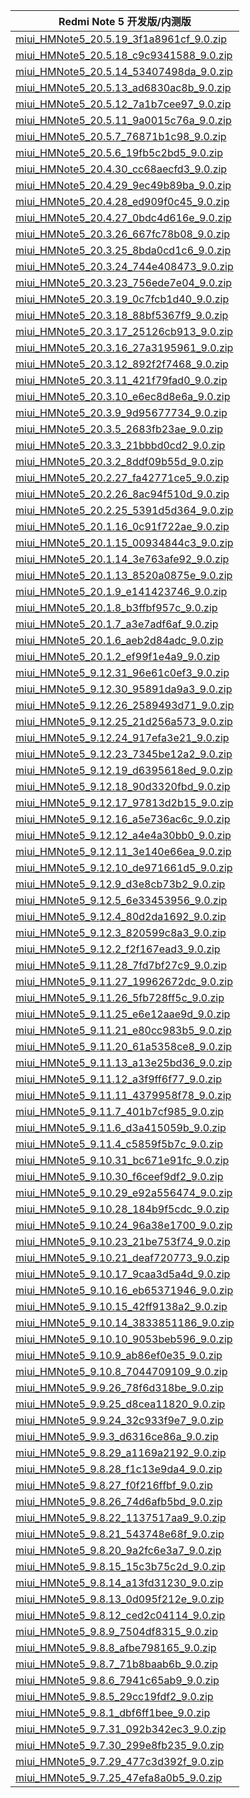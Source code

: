 | Redmi Note 5  开发版/内测版    |
| ---- |
| [miui_HMNote5_20.5.19_3f1a8961cf_9.0.zip](https://hugeota.d.miui.com/20.5.19/miui_HMNote5_20.5.19_3f1a8961cf_9.0.zip)    |
| [miui_HMNote5_20.5.18_c9c9341588_9.0.zip](https://hugeota.d.miui.com/20.5.18/miui_HMNote5_20.5.18_c9c9341588_9.0.zip)    |
| [miui_HMNote5_20.5.14_53407498da_9.0.zip](https://hugeota.d.miui.com/20.5.14/miui_HMNote5_20.5.14_53407498da_9.0.zip)    |
| [miui_HMNote5_20.5.13_ad6830ac8b_9.0.zip](https://hugeota.d.miui.com/20.5.13/miui_HMNote5_20.5.13_ad6830ac8b_9.0.zip)    |
| [miui_HMNote5_20.5.12_7a1b7cee97_9.0.zip](https://hugeota.d.miui.com/20.5.12/miui_HMNote5_20.5.12_7a1b7cee97_9.0.zip)    |
| [miui_HMNote5_20.5.11_9a0015c76a_9.0.zip](https://hugeota.d.miui.com/20.5.11/miui_HMNote5_20.5.11_9a0015c76a_9.0.zip)    |
| [miui_HMNote5_20.5.7_76871b1c98_9.0.zip](https://hugeota.d.miui.com/20.5.7/miui_HMNote5_20.5.7_76871b1c98_9.0.zip)    |
| [miui_HMNote5_20.5.6_19fb5c2bd5_9.0.zip](https://hugeota.d.miui.com/20.5.6/miui_HMNote5_20.5.6_19fb5c2bd5_9.0.zip)    |
| [miui_HMNote5_20.4.30_cc68aecfd3_9.0.zip](https://hugeota.d.miui.com/20.4.30/miui_HMNote5_20.4.30_cc68aecfd3_9.0.zip)    |
| [miui_HMNote5_20.4.29_9ec49b89ba_9.0.zip](https://hugeota.d.miui.com/20.4.29/miui_HMNote5_20.4.29_9ec49b89ba_9.0.zip)    |
| [miui_HMNote5_20.4.28_ed909f0c45_9.0.zip](https://hugeota.d.miui.com/20.4.28/miui_HMNote5_20.4.28_ed909f0c45_9.0.zip)    |
| [miui_HMNote5_20.4.27_0bdc4d616e_9.0.zip](https://hugeota.d.miui.com/20.4.27/miui_HMNote5_20.4.27_0bdc4d616e_9.0.zip)    |
| [miui_HMNote5_20.3.26_667fc78b08_9.0.zip](https://hugeota.d.miui.com/20.3.26/miui_HMNote5_20.3.26_667fc78b08_9.0.zip)    |
| [miui_HMNote5_20.3.25_8bda0cd1c6_9.0.zip](https://hugeota.d.miui.com/20.3.25/miui_HMNote5_20.3.25_8bda0cd1c6_9.0.zip)    |
| [miui_HMNote5_20.3.24_744e408473_9.0.zip](https://hugeota.d.miui.com/20.3.24/miui_HMNote5_20.3.24_744e408473_9.0.zip)    |
| [miui_HMNote5_20.3.23_756ede7e04_9.0.zip](https://hugeota.d.miui.com/20.3.23/miui_HMNote5_20.3.23_756ede7e04_9.0.zip)    |
| [miui_HMNote5_20.3.19_0c7fcb1d40_9.0.zip](https://hugeota.d.miui.com/20.3.19/miui_HMNote5_20.3.19_0c7fcb1d40_9.0.zip)    |
| [miui_HMNote5_20.3.18_88bf5367f9_9.0.zip](https://hugeota.d.miui.com/20.3.18/miui_HMNote5_20.3.18_88bf5367f9_9.0.zip)    |
| [miui_HMNote5_20.3.17_25126cb913_9.0.zip](https://hugeota.d.miui.com/20.3.17/miui_HMNote5_20.3.17_25126cb913_9.0.zip)    |
| [miui_HMNote5_20.3.16_27a3195961_9.0.zip](https://hugeota.d.miui.com/20.3.16/miui_HMNote5_20.3.16_27a3195961_9.0.zip)    |
| [miui_HMNote5_20.3.12_892f2f7468_9.0.zip](https://hugeota.d.miui.com/20.3.12/miui_HMNote5_20.3.12_892f2f7468_9.0.zip)    |
| [miui_HMNote5_20.3.11_421f79fad0_9.0.zip](https://hugeota.d.miui.com/20.3.11/miui_HMNote5_20.3.11_421f79fad0_9.0.zip)    |
| [miui_HMNote5_20.3.10_e6ec8d8e6a_9.0.zip](https://hugeota.d.miui.com/20.3.10/miui_HMNote5_20.3.10_e6ec8d8e6a_9.0.zip)    |
| [miui_HMNote5_20.3.9_9d95677734_9.0.zip](https://hugeota.d.miui.com/20.3.9/miui_HMNote5_20.3.9_9d95677734_9.0.zip)    |
| [miui_HMNote5_20.3.5_2683fb23ae_9.0.zip](https://hugeota.d.miui.com/20.3.5/miui_HMNote5_20.3.5_2683fb23ae_9.0.zip)    |
| [miui_HMNote5_20.3.3_21bbbd0cd2_9.0.zip](https://hugeota.d.miui.com/20.3.3/miui_HMNote5_20.3.3_21bbbd0cd2_9.0.zip)    |
| [miui_HMNote5_20.3.2_8ddf09b55d_9.0.zip](https://hugeota.d.miui.com/20.3.2/miui_HMNote5_20.3.2_8ddf09b55d_9.0.zip)    |
| [miui_HMNote5_20.2.27_fa42771ce5_9.0.zip](https://hugeota.d.miui.com/20.2.27/miui_HMNote5_20.2.27_fa42771ce5_9.0.zip)    |
| [miui_HMNote5_20.2.26_8ac94f510d_9.0.zip](https://hugeota.d.miui.com/20.2.26/miui_HMNote5_20.2.26_8ac94f510d_9.0.zip)    |
| [miui_HMNote5_20.2.25_5391d5d364_9.0.zip](https://hugeota.d.miui.com/20.2.25/miui_HMNote5_20.2.25_5391d5d364_9.0.zip)    |
| [miui_HMNote5_20.1.16_0c91f722ae_9.0.zip](https://hugeota.d.miui.com/20.1.16/miui_HMNote5_20.1.16_0c91f722ae_9.0.zip)    |
| [miui_HMNote5_20.1.15_00934844c3_9.0.zip](https://hugeota.d.miui.com/20.1.15/miui_HMNote5_20.1.15_00934844c3_9.0.zip)    |
| [miui_HMNote5_20.1.14_3e763afe92_9.0.zip](https://hugeota.d.miui.com/20.1.14/miui_HMNote5_20.1.14_3e763afe92_9.0.zip)    |
| [miui_HMNote5_20.1.13_8520a0875e_9.0.zip](https://hugeota.d.miui.com/20.1.13/miui_HMNote5_20.1.13_8520a0875e_9.0.zip)    |
| [miui_HMNote5_20.1.9_e141423746_9.0.zip](https://hugeota.d.miui.com/20.1.9/miui_HMNote5_20.1.9_e141423746_9.0.zip)    |
| [miui_HMNote5_20.1.8_b3ffbf957c_9.0.zip](https://hugeota.d.miui.com/20.1.8/miui_HMNote5_20.1.8_b3ffbf957c_9.0.zip)    |
| [miui_HMNote5_20.1.7_a3e7adf6af_9.0.zip](https://hugeota.d.miui.com/20.1.7/miui_HMNote5_20.1.7_a3e7adf6af_9.0.zip)    |
| [miui_HMNote5_20.1.6_aeb2d84adc_9.0.zip](https://hugeota.d.miui.com/20.1.6/miui_HMNote5_20.1.6_aeb2d84adc_9.0.zip)    |
| [miui_HMNote5_20.1.2_ef99f1e4a9_9.0.zip](https://hugeota.d.miui.com/20.1.2/miui_HMNote5_20.1.2_ef99f1e4a9_9.0.zip)    |
| [miui_HMNote5_9.12.31_96e61c0ef3_9.0.zip](https://hugeota.d.miui.com/9.12.31/miui_HMNote5_9.12.31_96e61c0ef3_9.0.zip)    |
| [miui_HMNote5_9.12.30_95891da9a3_9.0.zip](https://hugeota.d.miui.com/9.12.30/miui_HMNote5_9.12.30_95891da9a3_9.0.zip)    |
| [miui_HMNote5_9.12.26_2589493d71_9.0.zip](https://hugeota.d.miui.com/9.12.26/miui_HMNote5_9.12.26_2589493d71_9.0.zip)    |
| [miui_HMNote5_9.12.25_21d256a573_9.0.zip](https://hugeota.d.miui.com/9.12.25/miui_HMNote5_9.12.25_21d256a573_9.0.zip)    |
| [miui_HMNote5_9.12.24_917efa3e21_9.0.zip](https://hugeota.d.miui.com/9.12.24/miui_HMNote5_9.12.24_917efa3e21_9.0.zip)    |
| [miui_HMNote5_9.12.23_7345be12a2_9.0.zip](https://hugeota.d.miui.com/9.12.23/miui_HMNote5_9.12.23_7345be12a2_9.0.zip)    |
| [miui_HMNote5_9.12.19_d6395618ed_9.0.zip](https://hugeota.d.miui.com/9.12.19/miui_HMNote5_9.12.19_d6395618ed_9.0.zip)    |
| [miui_HMNote5_9.12.18_90d3320fbd_9.0.zip](https://hugeota.d.miui.com/9.12.18/miui_HMNote5_9.12.18_90d3320fbd_9.0.zip)    |
| [miui_HMNote5_9.12.17_97813d2b15_9.0.zip](https://hugeota.d.miui.com/9.12.17/miui_HMNote5_9.12.17_97813d2b15_9.0.zip)    |
| [miui_HMNote5_9.12.16_a5e736ac6c_9.0.zip](https://hugeota.d.miui.com/9.12.16/miui_HMNote5_9.12.16_a5e736ac6c_9.0.zip)    |
| [miui_HMNote5_9.12.12_a4e4a30bb0_9.0.zip](https://hugeota.d.miui.com/9.12.12/miui_HMNote5_9.12.12_a4e4a30bb0_9.0.zip)    |
| [miui_HMNote5_9.12.11_3e140e66ea_9.0.zip](https://hugeota.d.miui.com/9.12.11/miui_HMNote5_9.12.11_3e140e66ea_9.0.zip)    |
| [miui_HMNote5_9.12.10_de971661d5_9.0.zip](https://hugeota.d.miui.com/9.12.10/miui_HMNote5_9.12.10_de971661d5_9.0.zip)    |
| [miui_HMNote5_9.12.9_d3e8cb73b2_9.0.zip](https://hugeota.d.miui.com/9.12.9/miui_HMNote5_9.12.9_d3e8cb73b2_9.0.zip)    |
| [miui_HMNote5_9.12.5_6e33453956_9.0.zip](https://hugeota.d.miui.com/9.12.5/miui_HMNote5_9.12.5_6e33453956_9.0.zip)    |
| [miui_HMNote5_9.12.4_80d2da1692_9.0.zip](https://hugeota.d.miui.com/9.12.4/miui_HMNote5_9.12.4_80d2da1692_9.0.zip)    |
| [miui_HMNote5_9.12.3_820599c8a3_9.0.zip](https://hugeota.d.miui.com/9.12.3/miui_HMNote5_9.12.3_820599c8a3_9.0.zip)    |
| [miui_HMNote5_9.12.2_f2f167ead3_9.0.zip](https://hugeota.d.miui.com/9.12.2/miui_HMNote5_9.12.2_f2f167ead3_9.0.zip)    |
| [miui_HMNote5_9.11.28_7fd7bf27c9_9.0.zip](https://hugeota.d.miui.com/9.11.28/miui_HMNote5_9.11.28_7fd7bf27c9_9.0.zip)    |
| [miui_HMNote5_9.11.27_19962672dc_9.0.zip](https://hugeota.d.miui.com/9.11.27/miui_HMNote5_9.11.27_19962672dc_9.0.zip)    |
| [miui_HMNote5_9.11.26_5fb728ff5c_9.0.zip](https://hugeota.d.miui.com/9.11.26/miui_HMNote5_9.11.26_5fb728ff5c_9.0.zip)    |
| [miui_HMNote5_9.11.25_e6e12aae9d_9.0.zip](https://hugeota.d.miui.com/9.11.25/miui_HMNote5_9.11.25_e6e12aae9d_9.0.zip)    |
| [miui_HMNote5_9.11.21_e80cc983b5_9.0.zip](https://hugeota.d.miui.com/9.11.21/miui_HMNote5_9.11.21_e80cc983b5_9.0.zip)    |
| [miui_HMNote5_9.11.20_61a5358ce8_9.0.zip](https://hugeota.d.miui.com/9.11.20/miui_HMNote5_9.11.20_61a5358ce8_9.0.zip)    |
| [miui_HMNote5_9.11.13_a13e25bd36_9.0.zip](https://hugeota.d.miui.com/9.11.13/miui_HMNote5_9.11.13_a13e25bd36_9.0.zip)    |
| [miui_HMNote5_9.11.12_a3f9ff6f77_9.0.zip](https://hugeota.d.miui.com/9.11.12/miui_HMNote5_9.11.12_a3f9ff6f77_9.0.zip)    |
| [miui_HMNote5_9.11.11_4379958f78_9.0.zip](https://hugeota.d.miui.com/9.11.11/miui_HMNote5_9.11.11_4379958f78_9.0.zip)    |
| [miui_HMNote5_9.11.7_401b7cf985_9.0.zip](https://hugeota.d.miui.com/9.11.7/miui_HMNote5_9.11.7_401b7cf985_9.0.zip)    |
| [miui_HMNote5_9.11.6_d3a415059b_9.0.zip](https://hugeota.d.miui.com/9.11.6/miui_HMNote5_9.11.6_d3a415059b_9.0.zip)    |
| [miui_HMNote5_9.11.4_c5859f5b7c_9.0.zip](https://hugeota.d.miui.com/9.11.4/miui_HMNote5_9.11.4_c5859f5b7c_9.0.zip)    |
| [miui_HMNote5_9.10.31_bc671e91fc_9.0.zip](https://hugeota.d.miui.com/9.10.31/miui_HMNote5_9.10.31_bc671e91fc_9.0.zip)    |
| [miui_HMNote5_9.10.30_f6ceef9df2_9.0.zip](https://hugeota.d.miui.com/9.10.30/miui_HMNote5_9.10.30_f6ceef9df2_9.0.zip)    |
| [miui_HMNote5_9.10.29_e92a556474_9.0.zip](https://hugeota.d.miui.com/9.10.29/miui_HMNote5_9.10.29_e92a556474_9.0.zip)    |
| [miui_HMNote5_9.10.28_184b9f5cdc_9.0.zip](https://hugeota.d.miui.com/9.10.28/miui_HMNote5_9.10.28_184b9f5cdc_9.0.zip)    |
| [miui_HMNote5_9.10.24_96a38e1700_9.0.zip](https://hugeota.d.miui.com/9.10.24/miui_HMNote5_9.10.24_96a38e1700_9.0.zip)    |
| [miui_HMNote5_9.10.23_21be753f74_9.0.zip](https://hugeota.d.miui.com/9.10.23/miui_HMNote5_9.10.23_21be753f74_9.0.zip)    |
| [miui_HMNote5_9.10.21_deaf720773_9.0.zip](https://hugeota.d.miui.com/9.10.21/miui_HMNote5_9.10.21_deaf720773_9.0.zip)    |
| [miui_HMNote5_9.10.17_9caa3d5a4d_9.0.zip](https://hugeota.d.miui.com/9.10.17/miui_HMNote5_9.10.17_9caa3d5a4d_9.0.zip)    |
| [miui_HMNote5_9.10.16_eb65371946_9.0.zip](https://hugeota.d.miui.com/9.10.16/miui_HMNote5_9.10.16_eb65371946_9.0.zip)    |
| [miui_HMNote5_9.10.15_42ff9138a2_9.0.zip](https://hugeota.d.miui.com/9.10.15/miui_HMNote5_9.10.15_42ff9138a2_9.0.zip)    |
| [miui_HMNote5_9.10.14_3833851186_9.0.zip](https://hugeota.d.miui.com/9.10.14/miui_HMNote5_9.10.14_3833851186_9.0.zip)    |
| [miui_HMNote5_9.10.10_9053beb596_9.0.zip](https://hugeota.d.miui.com/9.10.10/miui_HMNote5_9.10.10_9053beb596_9.0.zip)    |
| [miui_HMNote5_9.10.9_ab86ef0e35_9.0.zip](https://hugeota.d.miui.com/9.10.9/miui_HMNote5_9.10.9_ab86ef0e35_9.0.zip)    |
| [miui_HMNote5_9.10.8_7044709109_9.0.zip](https://hugeota.d.miui.com/9.10.8/miui_HMNote5_9.10.8_7044709109_9.0.zip)    |
| [miui_HMNote5_9.9.26_78f6d318be_9.0.zip](https://hugeota.d.miui.com/9.9.26/miui_HMNote5_9.9.26_78f6d318be_9.0.zip)    |
| [miui_HMNote5_9.9.25_d8cea11820_9.0.zip](https://hugeota.d.miui.com/9.9.25/miui_HMNote5_9.9.25_d8cea11820_9.0.zip)    |
| [miui_HMNote5_9.9.24_32c933f9e7_9.0.zip](https://hugeota.d.miui.com/9.9.24/miui_HMNote5_9.9.24_32c933f9e7_9.0.zip)    |
| [miui_HMNote5_9.9.3_d6316ce86a_9.0.zip](https://hugeota.d.miui.com/9.9.3/miui_HMNote5_9.9.3_d6316ce86a_9.0.zip)    |
| [miui_HMNote5_9.8.29_a1169a2192_9.0.zip](https://hugeota.d.miui.com/9.8.29/miui_HMNote5_9.8.29_a1169a2192_9.0.zip)    |
| [miui_HMNote5_9.8.28_f1c13e9da4_9.0.zip](https://hugeota.d.miui.com/9.8.28/miui_HMNote5_9.8.28_f1c13e9da4_9.0.zip)    |
| [miui_HMNote5_9.8.27_f0f216ffbf_9.0.zip](https://hugeota.d.miui.com/9.8.27/miui_HMNote5_9.8.27_f0f216ffbf_9.0.zip)    |
| [miui_HMNote5_9.8.26_74d6afb5bd_9.0.zip](https://hugeota.d.miui.com/9.8.26/miui_HMNote5_9.8.26_74d6afb5bd_9.0.zip)    |
| [miui_HMNote5_9.8.22_1137517aa9_9.0.zip](https://hugeota.d.miui.com/9.8.22/miui_HMNote5_9.8.22_1137517aa9_9.0.zip)    |
| [miui_HMNote5_9.8.21_543748e68f_9.0.zip](https://hugeota.d.miui.com/9.8.21/miui_HMNote5_9.8.21_543748e68f_9.0.zip)    |
| [miui_HMNote5_9.8.20_9a2fc6e3a7_9.0.zip](https://hugeota.d.miui.com/9.8.20/miui_HMNote5_9.8.20_9a2fc6e3a7_9.0.zip)    |
| [miui_HMNote5_9.8.15_15c3b75c2d_9.0.zip](https://hugeota.d.miui.com/9.8.15/miui_HMNote5_9.8.15_15c3b75c2d_9.0.zip)    |
| [miui_HMNote5_9.8.14_a13fd31230_9.0.zip](https://hugeota.d.miui.com/9.8.14/miui_HMNote5_9.8.14_a13fd31230_9.0.zip)    |
| [miui_HMNote5_9.8.13_0d095f212e_9.0.zip](https://hugeota.d.miui.com/9.8.13/miui_HMNote5_9.8.13_0d095f212e_9.0.zip)    |
| [miui_HMNote5_9.8.12_ced2c04114_9.0.zip](https://hugeota.d.miui.com/9.8.12/miui_HMNote5_9.8.12_ced2c04114_9.0.zip)    |
| [miui_HMNote5_9.8.9_7504df8315_9.0.zip](https://hugeota.d.miui.com/9.8.9/miui_HMNote5_9.8.9_7504df8315_9.0.zip)    |
| [miui_HMNote5_9.8.8_afbe798165_9.0.zip](https://hugeota.d.miui.com/9.8.8/miui_HMNote5_9.8.8_afbe798165_9.0.zip)    |
| [miui_HMNote5_9.8.7_71b8baab6b_9.0.zip](https://hugeota.d.miui.com/9.8.7/miui_HMNote5_9.8.7_71b8baab6b_9.0.zip)    |
| [miui_HMNote5_9.8.6_7941c65ab9_9.0.zip](https://hugeota.d.miui.com/9.8.6/miui_HMNote5_9.8.6_7941c65ab9_9.0.zip)    |
| [miui_HMNote5_9.8.5_29cc19fdf2_9.0.zip](https://hugeota.d.miui.com/9.8.5/miui_HMNote5_9.8.5_29cc19fdf2_9.0.zip)    |
| [miui_HMNote5_9.8.1_dbf6ff1bee_9.0.zip](https://hugeota.d.miui.com/9.8.1/miui_HMNote5_9.8.1_dbf6ff1bee_9.0.zip)    |
| [miui_HMNote5_9.7.31_092b342ec3_9.0.zip](https://hugeota.d.miui.com/9.7.31/miui_HMNote5_9.7.31_092b342ec3_9.0.zip)    |
| [miui_HMNote5_9.7.30_299e8fb235_9.0.zip](https://hugeota.d.miui.com/9.7.30/miui_HMNote5_9.7.30_299e8fb235_9.0.zip)    |
| [miui_HMNote5_9.7.29_477c3d392f_9.0.zip](https://hugeota.d.miui.com/9.7.29/miui_HMNote5_9.7.29_477c3d392f_9.0.zip)    |
| [miui_HMNote5_9.7.25_47efa8a0b5_9.0.zip](https://hugeota.d.miui.com/9.7.25/miui_HMNote5_9.7.25_47efa8a0b5_9.0.zip)    |

